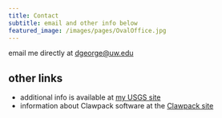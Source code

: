 ```yaml
---
title: Contact
subtitle: email and other info below 
featured_image: /images/pages/OvalOffice.jpg
---
```


email me directly at dgeorge@uw.edu

other links
----------
* additional info is available at [my USGS site](https://www.usgs.gov/staff-profiles/david-l-george)
* information about Clawpack software at the [Clawpack site](http://clawpack.org)


